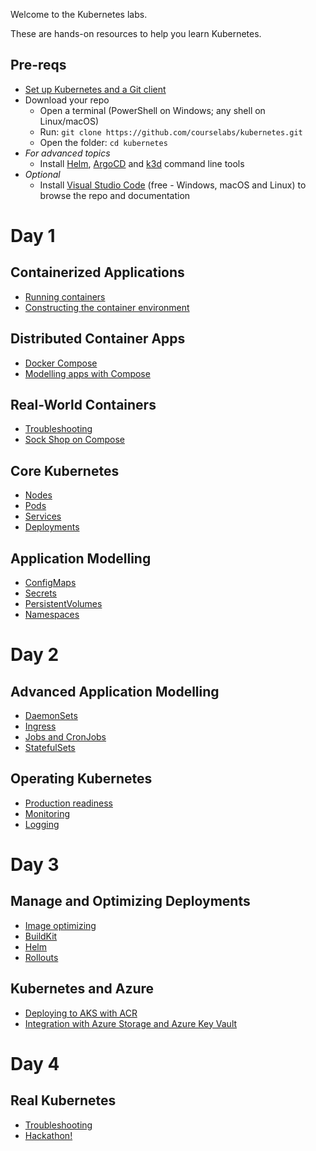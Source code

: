 Welcome to the Kubernetes labs.

These are hands-on resources to help you learn Kubernetes.

## Pre-reqs

 - [Set up Kubernetes and a Git client](./setup/README.md) 
 - Download your repo
    - Open a terminal (PowerShell on Windows; any shell on Linux/macOS) 
    - Run: `git clone https://github.com/courselabs/kubernetes.git`
     - Open the folder: `cd kubernetes`
- _For advanced topics_
    - Install [Helm](https://helm.sh/docs/intro/install/), [ArgoCD](https://argoproj.github.io/argo-cd/getting_started/#2-download-argo-cd-cli) and [k3d](https://k3d.io/v4.4.8/#installation) command line tools
- _Optional_
    - Install [Visual Studio Code](https://code.visualstudio.com) (free - Windows, macOS and Linux) to browse the repo and documentation

# Day 1

## Containerized Applications

- [Running containers](labs/containers/README.md)
- [Constructing the container environment](labs/env/README.md)

## Distributed Container Apps

- [Docker Compose](labs/compose/README.md)
- [Modelling apps with Compose](labs/compose-model/README.md)

## Real-World Containers
  
- [Troubleshooting](troubleshooting/docker/README.md)
- [Sock Shop on Compose](sockshop/docker/README.md) 

## Core Kubernetes

- [Nodes](labs/nodes/README.md)
- [Pods](labs/pods/README.md)
- [Services](labs/services/README.md)
- [Deployments](labs/deployments/README.md)

## Application Modelling

- [ConfigMaps](labs/configmaps/README.md)
- [Secrets](labs/secrets/README.md)
- [PersistentVolumes](labs/persistentvolumes/README.md)
- [Namespaces](labs/namespaces/README.md)

# Day 2

## Advanced Application Modelling

- [DaemonSets](labs/daemonsets/README.md)
- [Ingress](labs/ingress/README.md)
- [Jobs and CronJobs](labs/jobs/README.md)
- [StatefulSets](labs/statefulsets/README.md)

## Operating Kubernetes

- [Production readiness](labs/productionizing/README.md)
- [Monitoring](labs/monitoring/README.md)
- [Logging](labs/logging/README.md)

# Day 3

## Manage and Optimizing Deployments

- [Image optimizing](labs/docker/README.md)
- [BuildKit](labs/buildkit/README.md)
- [Helm](labs/helm/README.md)
- [Rollouts](labs/rollouts/README.md)

## Kubernetes and Azure
- [Deploying to AKS with ACR](https://github.com/Developing-Scalable-Apps-using-Azure/Core-Kubernetes)
- [Integration with Azure Storage and Azure Key Vault](https://github.com/Fasttrack-Azure/Working-with-Azure-Storage-and-AKV)

# Day 4

## Real Kubernetes

- [Troubleshooting](labs/troubleshooting/README.md)
- [Hackathon!](hackathon/README.md)

